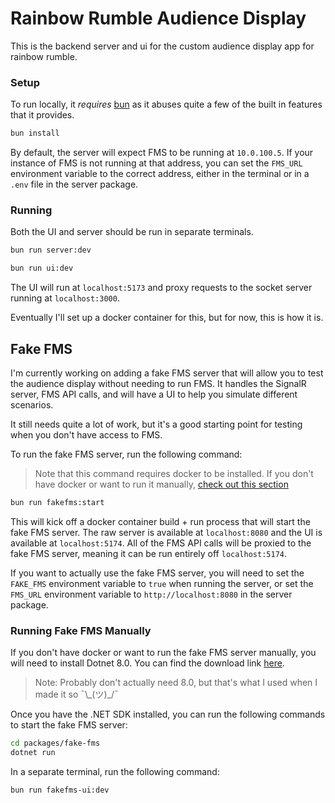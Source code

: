 # Rainbow Rumble Audience Display

This is the backend server and ui for the custom audience display app for rainbow rumble.

### Setup

To run locally, it _requires_ [bun](https://bun.sh/) as it abuses quite a few of the built in features that it provides.

```bash
bun install
```

By default, the server will expect FMS to be running at `10.0.100.5`. If your instance of FMS is not running at that address, you can set the `FMS_URL` environment variable to the correct address, either in the terminal or in a `.env` file in the server package.

### Running

Both the UI and server should be run in separate terminals.

```bash
bun run server:dev
```

```bash
bun run ui:dev
```

The UI will run at `localhost:5173` and proxy requests to the socket server running at `localhost:3000`.

Eventually I'll set up a docker container for this, but for now, this is how it is.

## Fake FMS

I'm currently working on adding a fake FMS server that will allow you to test the audience display without needing to run FMS. It handles the SignalR server,
FMS API calls, and will have a UI to help you simulate different scenarios.

It still needs quite a lot of work, but it's a good starting point for testing when you don't have access to FMS.

To run the fake FMS server, run the following command:

> Note that this command requires docker to be installed. If you don't have docker or want to run it manually, [check out this section](#running-fake-fms-manually)

```bash
bun run fakefms:start
```

This will kick off a docker container build + run process that will start the fake FMS server. The raw server is available at `localhost:8080` and the UI is available at `localhost:5174`. All of the FMS API calls will be proxied to the fake FMS server, meaning it can be run entirely off `localhost:5174`.

If you want to actually use the fake FMS server, you will need to set the `FAKE_FMS` environment variable to `true` when running the server, or set the `FMS_URL` environment variable to `http://localhost:8080` in the server package.

### Running Fake FMS Manually

If you don't have docker or want to run the fake FMS server manually, you will need to install Dotnet 8.0. You can find the download link [here](https://dotnet.microsoft.com/download/dotnet/8.0).

> Note: Probably don't actually need 8.0, but that's what I used when I made it so ¯\\\_(ツ)\_/¯

Once you have the .NET SDK installed, you can run the following commands to start the fake FMS server:

```bash
cd packages/fake-fms
dotnet run
```

In a separate terminal, run the following command:

```bash
bun run fakefms-ui:dev
```
